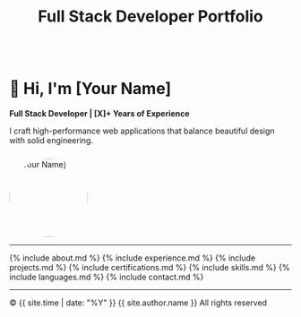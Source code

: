 ﻿---
title: Full Stack Developer Portfolio
layout: default
---

<div style="display: flex; align-items: center; justify-content: space-between; flex-wrap: wrap;">
  <div>
    <h1>👋 Hi, I'm [Your Name]</h1>
    <p><strong>Full Stack Developer | [X]+ Years of Experience</strong></p>
    <p>I craft high-performance web applications that balance beautiful design with solid engineering.</p>
  </div>
  <img src="assets/img/profile.jpg" alt="[Your Name]" width="140" style="border-radius: 50%; margin-top: 10px;" />
</div>

---

{% include about.md %}
{% include experience.md %}
{% include projects.md %}
{% include certifications.md %}
{% include skills.md %}
{% include languages.md %}
{% include contact.md %}

---

  <p>© {{ site.time | date: "%Y" }} {{ site.author.name }}  All rights reserved</p>
